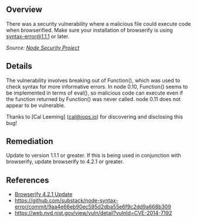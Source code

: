 ## Overview

There was a security vulnerability where a malicious file could execute code when browserified. Make sure your installation of browserify is using syntax-error@1.1.1 or later. 

_Source: [Node Security Project](https://nodesecurity.io/advisories/37)_

## Details

The vulnerability involves breaking out of Function(), which was used to check syntax for more informative errors. In node 0.10, Function() seems to be implemented in terms of eval(), so malicious code can execute even if the function returned by Function() was never called. node 0.11 does not appear to be vulnerable.

Thanks to [Cal Leeming] (cal@iops.io) for discovering and disclosing this bug!

## Remediation
Update to version 1.1.1 or greater. If this is being used in conjunction with browserify, update browserify to 4.2.1 or greater.

## References

- [Browserify 4.2.1 Update](https://github.com/substack/node-browserify/blob/master/changelog.markdown#421)
- https://github.com/substack/node-syntax-error/commit/9aa4e66eb90ec595d2dba55e6f9c2dd9a668b309
- https://web.nvd.nist.gov/view/vuln/detail?vulnId=CVE-2014-7192